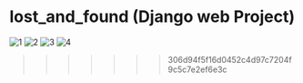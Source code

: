 
# lost_and_found (Django web Project)

![1](https://user-images.githubusercontent.com/21084550/51787200-16ef3880-2199-11e9-9cdd-5032a5cc30da.PNG)
![2](https://user-images.githubusercontent.com/21084550/51787201-18b8fc00-2199-11e9-92b5-db6e6247a038.PNG)
![3](https://user-images.githubusercontent.com/21084550/51787202-19519280-2199-11e9-95e6-59840ac5fc65.PNG)
![4](https://user-images.githubusercontent.com/21084550/51787204-1b1b5600-2199-11e9-9c34-c0e0398d9f93.PNG)
>>>>>>> 306d94f5f16d0452c4d97c7204f9c5c7e2ef6e3c
